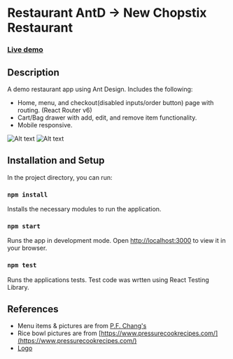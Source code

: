 # Restaurant AntD -> New Chopstix Restaurant

### [Live demo]()

## Description

A demo restaurant app using Ant Design. Includes the following:

- Home, menu, and checkout(disabled inputs/order button) page with routing. (React Router v6)
- Cart/Bag drawer with add, edit, and remove item functionality.
- Mobile responsive.

![Alt text]( "main")
![Alt text]( "menu")

## Installation and Setup

In the project directory, you can run:

### `npm install`
Installs the necessary modules to run the application.

### `npm start`
Runs the app in development mode.
Open [http://localhost:3000](http://localhost:3000) to view it in your browser.

### `npm test`
Runs the applications tests. Test code was wrtten using React Testing Library.

## References

- Menu items & pictures are from [P.F. Chang's](https://www.pfchangs.com/)
- Rice bowl pictures are from [https://www.pressurecookrecipes.com/](https://www.pressurecookrecipes.com/)
- [Logo](https://www.dreamstime.com/chinese-plate-chopsticks-logo-template-asian-style-plate-vector-design-chinese-plate-chopsticks-logo-template-asian-image108252892)